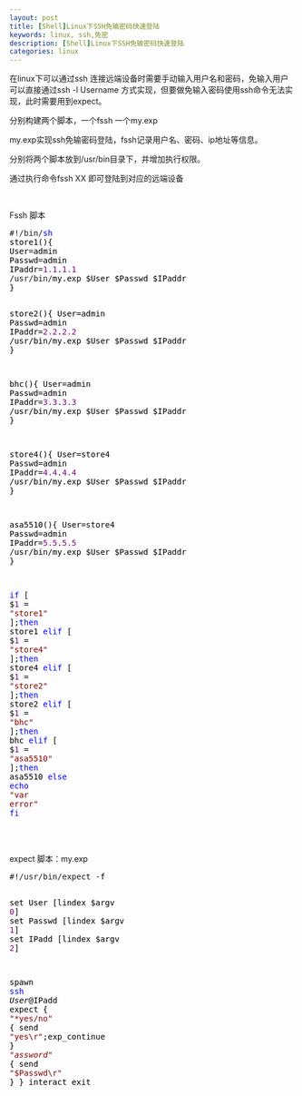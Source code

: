 ```yaml
---
layout: post
title: [Shell]Linux下SSH免输密码快速登陆
keywords: linux, ssh,免密
description: [Shell]Linux下SSH免输密码快速登陆
categories: linux
---
```

在linux下可以通过ssh 连接远端设备时需要手动输入用户名和密码，免输入用户可以直接通过ssh -l Username 方式实现，但要做免输入密码使用ssh命令无法实现，此时需要用到expect。
<p>分别构建两个脚本，一个fssh 一个my.exp</p>
<p>my.exp实现ssh免输密码登陆，fssh记录用户名、密码、ip地址等信息。</p>
<p>分别将两个脚本放到/usr/bin目录下，并增加执行权限。</p>
<p>通过执行命令fssh XX 即可登陆到对应的远端设备</p>
<p>&nbsp;</p>
<p>Fssh 脚本</p>
<div class="cnblogs_code">
<pre>#!/bin/<span style="color: #0000ff;">sh</span><span style="color: #000000;">
store1(){
User</span>=<span style="color: #000000;">admin
Passwd</span>=<span style="color: #000000;">admin
IPaddr</span>=<span style="color: #800080;">1.1</span>.<span style="color: #800080;">1.1</span>
/usr/bin/<span style="color: #000000;">my.exp $User $Passwd $IPaddr
}

store2(){
User</span>=<span style="color: #000000;">admin
Passwd</span>=<span style="color: #000000;">admin
IPaddr</span>=<span style="color: #800080;">2.2</span>.<span style="color: #800080;">2.2</span>
/usr/bin/<span style="color: #000000;">my.exp $User $Passwd $IPaddr
}

bhc(){
User</span>=<span style="color: #000000;">admin
Passwd</span>=<span style="color: #000000;">admin
IPaddr</span>=<span style="color: #800080;">3.3</span>.<span style="color: #800080;">3.3</span>
/usr/bin/<span style="color: #000000;">my.exp $User $Passwd $IPaddr
}

store4(){
User</span>=<span style="color: #000000;">store4
Passwd</span>=<span style="color: #000000;">admin
IPaddr</span>=<span style="color: #800080;">4.4</span>.<span style="color: #800080;">4.4</span>
/usr/bin/<span style="color: #000000;">my.exp $User $Passwd $IPaddr
}


asa5510(){
User</span>=<span style="color: #000000;">store4
Passwd</span>=<span style="color: #000000;">admin
IPaddr</span>=<span style="color: #800080;">5.5</span>.<span style="color: #800080;">5.5</span>
/usr/bin/<span style="color: #000000;">my.exp $User $Passwd $IPaddr
}


</span><span style="color: #0000ff;">if</span> [ $<span style="color: #800080;">1</span> = <span style="color: #800000;">"</span><span style="color: #800000;">store1</span><span style="color: #800000;">"</span> ];<span style="color: #0000ff;">then</span><span style="color: #000000;">
store1
</span><span style="color: #0000ff;">elif</span> [ $<span style="color: #800080;">1</span> = <span style="color: #800000;">"</span><span style="color: #800000;">store4</span><span style="color: #800000;">"</span> ];<span style="color: #0000ff;">then</span><span style="color: #000000;">
store4
</span><span style="color: #0000ff;">elif</span> [ $<span style="color: #800080;">1</span> = <span style="color: #800000;">"</span><span style="color: #800000;">store2</span><span style="color: #800000;">"</span> ];<span style="color: #0000ff;">then</span><span style="color: #000000;">
store2
</span><span style="color: #0000ff;">elif</span> [ $<span style="color: #800080;">1</span> = <span style="color: #800000;">"</span><span style="color: #800000;">bhc</span><span style="color: #800000;">"</span> ];<span style="color: #0000ff;">then</span><span style="color: #000000;">
bhc
</span><span style="color: #0000ff;">elif</span> [ $<span style="color: #800080;">1</span> = <span style="color: #800000;">"</span><span style="color: #800000;">asa5510</span><span style="color: #800000;">"</span> ];<span style="color: #0000ff;">then</span><span style="color: #000000;">
asa5510
</span><span style="color: #0000ff;">else</span>
<span style="color: #0000ff;">echo</span> <span style="color: #800000;">"</span><span style="color: #800000;">var error</span><span style="color: #800000;">"</span>
<span style="color: #0000ff;">fi</span></pre>
</div>
<div class="cnblogs_Highlighter">
<pre class="brush:bash;gutter:true;">　　</pre>
</div>
<p>expect 脚本：my.exp</p>
<div class="cnblogs_code">
<pre>#!/usr/bin/expect -<span style="color: #000000;">f

set User [lindex $argv </span><span style="color: #800080;">0</span><span style="color: #000000;">]
set Passwd [lindex $argv </span><span style="color: #800080;">1</span><span style="color: #000000;">]
set IPadd [lindex $argv </span><span style="color: #800080;">2</span><span style="color: #000000;">]

spawn </span><span style="color: #0000ff;">ssh</span><span style="color: #000000;"> $User@$IPadd
expect {
</span><span style="color: #800000;">"</span><span style="color: #800000;">*yes/no</span><span style="color: #800000;">"</span> { send <span style="color: #800000;">"</span><span style="color: #800000;">yes\r</span><span style="color: #800000;">"</span><span style="color: #000000;">;exp_continue }
</span><span style="color: #800000;">"</span><span style="color: #800000;">*assword*</span><span style="color: #800000;">"</span> { send <span style="color: #800000;">"</span><span style="color: #800000;">$Passwd\r</span><span style="color: #800000;">"</span><span style="color: #000000;"> }
}
interact
exit</span></pre>
</div>
<p>&nbsp;</p>
    
